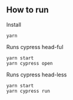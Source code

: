 ## How to run
Install
```
yarn
```

Runs cypress head-ful
```
yarn start
yarn cypress open
```

Runs cypress head-less
```
yarn start
yarn cypress run
```